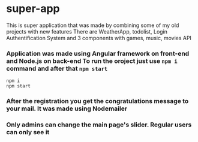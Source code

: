 # super-app

This is super application that was made by combining some of my old projects with new features
There are WeatherApp, todolist, Login Authentification System and 3 components with games, music, movies API

### Application was made using Angular framework on front-end and Node.js on back-end To run the oroject just use `npm i` command and after that `npm start`
```
npm i
npm start
```

### After the registration you get the congratulations message to your mail. It was made using Nodemailer

### Only admins can change the main page's slider. Regular users can only see it
